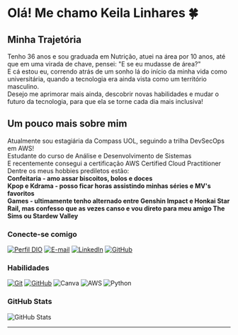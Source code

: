 # Olá! Me chamo Keila Linhares 🍀

## Minha Trajetória

Tenho 36 anos e sou graduada em Nutrição, atuei na área por 10 anos, até que em uma virada de chave, pensei: "E se eu mudasse de área?" \
E cá estou eu, correndo atrás de um sonho lá do início da minha vida como universitária, quando a tecnologia era ainda vista como um território masculino. \
Desejo me aprimorar mais ainda, descobrir novas habilidades e mudar o futuro da tecnologia, para que ela se torne cada dia mais inclusiva!

## Um pouco mais sobre mim

Atualmente sou estagiária da Compass UOL, seguindo a trilha DevSecOps em AWS! \
Estudante do curso de Análise e Desenvolvimento de Sistemas \
E recentemente consegui a certificação AWS Certified Cloud Practitioner \
Dentre os meus hobbies prediletos estão:\
__Confeitaria - amo assar biscoitos, bolos e doces__ \
__Kpop e Kdrama - posso ficar horas assistindo minhas séries e MV's favoritos__ \
__Games - ultimamente tenho alternado entre Genshin Impact e Honkai Star Rail, mas confesso que as vezes canso e vou direto para meu amigo The Sims ou Stardew Valley__



### Conecte-se comigo

[![Perfil DIO](https://img.shields.io/badge/-Meu%20Perfil%20na%20DIO-ead1dc?style=for-the-badge)](https://web.dio.me/users/keilalinhares/)
[![E-mail](https://img.shields.io/badge/-Email-ead1dc?style=for-the-badge&logo=microsoft-outlook&logoColor=de1be1)](mailto:keilalinhares@outlook.com)
[![LinkedIn](https://img.shields.io/badge/-LinkedIn-ead1dc?style=for-the-badge&logo=linkedin&logoColor=de1be1)](https://www.linkedin.com/in/keila-linhares-alves-16096861/)
[![GitHub](https://img.shields.io/badge/GitHub-ead1dc?style=for-the-badge&logo=github&logoColor=de1be1)](https://github.com/Keilalin)


### Habilidades

[![Git](https://img.shields.io/badge/Git-de1be1?style=for-the-badge&logo=git&logoColor=ead1dc)](https://git-scm.com/doc)
[![GitHub](https://img.shields.io/badge/GitHub-de1be1?style=for-the-badge&logo=github&logoColor=ead1dc)](https://docs.github.com/)
![Canva](https://img.shields.io/badge/Canva-de1be1.svg?style=for-the-badge&logo=Canva&logoColor=ead1dc)
![AWS](https://img.shields.io/badge/AWS-de1be1.svg?style=for-the-badge&logo=amazon-aws&logoColor=ead1dc)
![Python](https://img.shields.io/badge/python-de1be1?style=for-the-badge&logo=python&logoColor=ead1dc)

### GitHub Stats

![GitHub Stats](https://github-readme-stats.vercel.app/api?username=Keilalin&theme=transparent&bg_color=ead1dc&border_color=de1be1&show_icons=true&icon_color=de1be1&title_color=690b6b&text_color=000)


---
